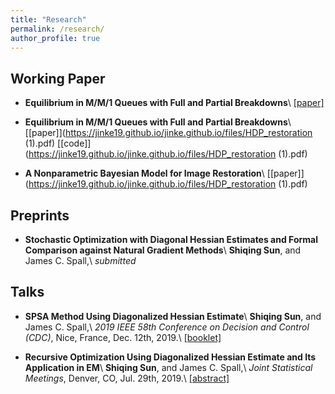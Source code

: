 ```yaml
---
title: "Research"
permalink: /research/
author_profile: true
---
```


Working Paper
---

* **Equilibrium in M/M/1 Queues with Full and Partial Breakdowns**\\
  [[paper]](https://ieeexplore.ieee.org/document/9029707)

* **Equilibrium in M/M/1 Queues with Full and Partial Breakdowns**\\
  [[paper]](https://jinke19.github.io/jinke.github.io/files/HDP_restoration (1).pdf) [[code]](https://jinke19.github.io/jinke.github.io/files/HDP_restoration (1).pdf)
  
* **A Nonparametric Bayesian Model for Image Restoration**\\
  [[paper]](https://jinke19.github.io/jinke.github.io/files/HDP_restoration (1).pdf)


Preprints
---
* **Stochastic Optimization with Diagonal Hessian Estimates and Formal Comparison against Natural Gradient Methods**\\
  **Shiqing Sun**, and James C. Spall,\\
  _submitted_

Talks
---
* **SPSA Method Using Diagonalized Hessian Estimate**\\
  **Shiqing Sun**, and James C. Spall,\\
  _2019 IEEE 58th Conference on Decision and Control (CDC)_, Nice, France, Dec. 12th, 2019.\\
  [[booklet]](https://cdc2019.ieeecss.org/files/CDC2019Booklet.pdf)
  
* **Recursive Optimization Using Diagonalized Hessian Estimate and Its Application in EM**\\
  **Shiqing Sun**, and James C. Spall,\\
  _Joint Statistical Meetings_, Denver, CO, Jul. 29th, 2019.\\
  [[abstract]](https://ww2.amstat.org/meetings/jsm/2019/onlineprogram/AbstractDetails.cfm?abstractid=307324)

